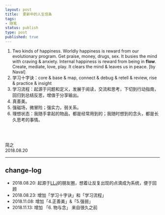 ```yaml
--- 
layout: post
title:  更新中的人生信条
tags: 
- 随笔
status: publish
type: post
published: true
---
```




1. Two kinds of happiness. Worldly happiness is reward from our evolutionary program. Get praise, money, drugs, sex. It busies the mind with craving & anxiety. Internal happiness is reward from being in **flow**. Create, mediate, love, play. It clears the mind & leaves us in peace.   [by Naval] 
1. 学习十字诀：core & base & map, connect & debug & retell & review, rise & practice & insight
1. 学习流程：起源于问题和定义，发展于阅读，交流和思考，下切到行动指南，回归到总结反思，增值于分享输出。
1. 真善美。[](善为内，美为外，真则使其二者有意义。如立德立功立言。)
1. 强磁场，微冒险；强实力，弱关系。[](被动进步的氛围，新鲜有趣的燃料，如山Github，如水Linkedin。)<span style="color:white;">!</span>
2. 理想状态：我随手拿起的物品，都是经常用到的；我随时想到的念头，都是长久思考的事情。

<br>
<br>

简之           
2018.08.20  


------
## change-log
-  2018.08.20: 起源于[LLJ](https://i.imgur.com/e6DTNnB.jpg)的朋友圈，想着让反复出现的点滴成为系统，便于回顾
-  2018.08.23: 增加「学习十字诀」和「学习流程」
-  2018.11.08: 增加「4.正善美」&「5.强弱」
-  2018.11.13: 增加 「6. 物与念」 来自很久之前